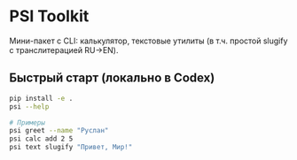 # PSI Toolkit

Мини-пакет с CLI: калькулятор, текстовые утилиты (в т.ч. простой slugify с транслитерацией RU→EN).

## Быстрый старт (локально в Codex)
```bash
pip install -e .
psi --help

# Примеры
psi greet --name "Руслан"
psi calc add 2 5
psi text slugify "Привет, Мир!"
